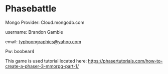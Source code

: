 # Phasebattle

Mongo Provider: Cloud.mongodb.com

username: Brandon Gamble

email: typhoongraphics@yahoo.com

Pw: boobear4

This game is used tutorial located here:
https://phasertutorials.com/how-to-create-a-phaser-3-mmorpg-part-1/
